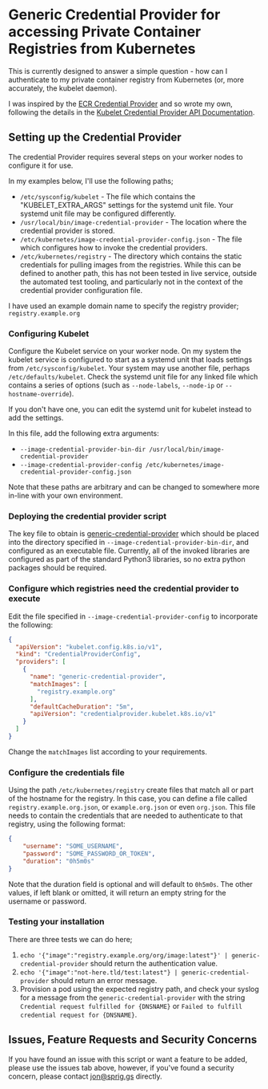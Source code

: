# Generic Credential Provider for accessing Private Container Registries from Kubernetes

This is currently designed to answer a simple question - how can I authenticate to my private
container registry from Kubernetes (or, more accurately, the kubelet daemon).

I was inspired by the
[ECR Credential Provider](https://cloud-provider-aws.sigs.k8s.io/credential_provider/)
and so wrote my own, following the details in the
[Kubelet Credential Provider API Documentation](https://kubernetes.io/docs/tasks/administer-cluster/kubelet-credential-provider/).

## Setting up the Credential Provider

The credential Provider requires several steps on your worker nodes to configure it for use.

In my examples below, I'll use the following paths;

* `/etc/sysconfig/kubelet` - The file which contains the "KUBELET_EXTRA_ARGS" settings for the
systemd unit file. Your systemd unit file may be configured differently.
* `/usr/local/bin/image-credential-provider` - The location where the credential provider is
stored.
* `/etc/kubernetes/image-credential-provider-config.json` - The file which configures how to invoke
the credential providers.
* `/etc/kubernetes/registry` - The directory which contains the static credentials for pulling
images from the registries. While this can be defined to another path, this has not been tested
in live service, outside the automated test tooling, and particularly not in the context of the
credential provider configuration file.

I have used an example domain name to specify the registry provider; `registry.example.org`

### Configuring Kubelet

Configure the Kubelet service on your worker node. On my system the kubelet service is configured
to start as a systemd unit that loads settings from `/etc/sysconfig/kubelet`. Your system may use
another file, perhaps `/etc/defaults/kubelet`. Check the systemd unit file for any linked file
which contains a series of options (such as `--node-labels`, `--node-ip` or `--hostname-override`).

If you don't have one, you can edit the systemd unit for kubelet instead to add the settings.

In this file, add the following extra arguments:

* `--image-credential-provider-bin-dir /usr/local/bin/image-credential-provider`
* `--image-credential-provider-config /etc/kubernetes/image-credential-provider-config.json`

Note that these paths are arbitrary and can be changed to somewhere more in-line with your own
environment.

### Deploying the credential provider script

The key file to obtain is [generic-credential-provider](generic-credential-provider) which should
be placed into the directory specified in `--image-credential-provider-bin-dir`, and configured as
an executable file. Currently, all of the invoked libraries are configured as part of the standard
Python3 libraries, so no extra python packages should be required.

### Configure which registries need the credential provider to execute

Edit the file specified in `--image-credential-provider-config` to incorporate the following:

```json
{
  "apiVersion": "kubelet.config.k8s.io/v1",
  "kind": "CredentialProviderConfig",
  "providers": [
    {
      "name": "generic-credential-provider",
      "matchImages": [
        "registry.example.org"
      ],
      "defaultCacheDuration": "5m",
      "apiVersion": "credentialprovider.kubelet.k8s.io/v1"
    }
  ]
}

```

Change the `matchImages` list according to your requirements.

### Configure the credentials file

Using the path `/etc/kubernetes/registry` create files that match all or part of the hostname for
the registry. In this case, you can define a file called `registry.example.org.json`, or
`example.org.json` or even `org.json`. This file needs to contain the credentials that are needed
to authenticate to that registry, using the following format:

```json
{
    "username": "SOME_USERNAME",
    "password": "SOME_PASSWORD_OR_TOKEN",
    "duration": "0h5m0s"
}
```

Note that the duration field is optional and will default to `0h5m0s`. The other values, if left
blank or omitted, it will return an empty string for the username or password.

### Testing your installation

There are three tests we can do here;

1. `echo '{"image":"registry.example.org/org/image:latest"}' | generic-credential-provider` should
return the authentication value.
2. `echo '{"image":"not-here.tld/test:latest"} | generic-credential-provider` should return an
error message.
3. Provision a pod using the expected registry path, and check your syslog for a message from the
`generic-credential-provider` with the string `Credential request fulfilled for {DNSNAME}` or `Failed to
fulfill credential request for {DNSNAME}`.

## Issues, Feature Requests and Security Concerns

If you have found an issue with this script or want a feature to be added, please use the issues
tab above, however, if you've found a security concern, please contact
[jon@sprig.gs](mailto:jon@sprig.gs?subject=generic-credential-provider%20Security%20Issue)
directly.
